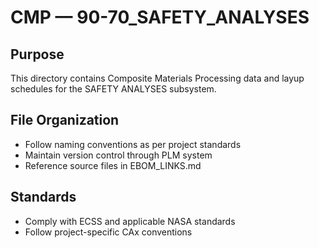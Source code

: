 # CMP — 90-70_SAFETY_ANALYSES

## Purpose

This directory contains Composite Materials Processing data and layup schedules for the SAFETY ANALYSES subsystem.

## File Organization

- Follow naming conventions as per project standards
- Maintain version control through PLM system
- Reference source files in EBOM_LINKS.md

## Standards

- Comply with ECSS and applicable NASA standards
- Follow project-specific CAx conventions
